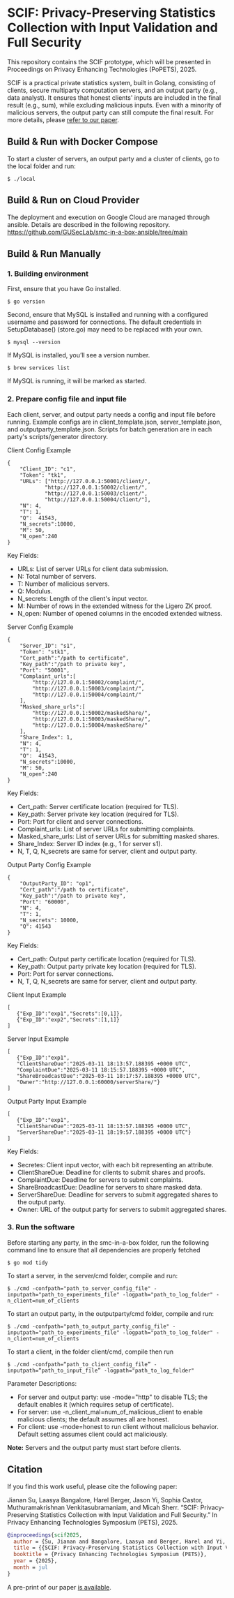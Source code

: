 # SCIF: Privacy-Preserving Statistics Collection with Input Validation and Full Security
This repository contains the SCIF prototype, which will be presented in Proceedings on Privacy Enhancing Technologies (PoPETS), 2025.

SCIF is a practical private statistics system, built in Golang, consisting of clients, secure multiparty computation servers, and an output party (e.g., data analyst). It ensures that honest clients' inputs are included in the final result (e.g., sum), while excluding malicious inputs. Even with a minority of malicious servers, the output party can still compute the final result. For more details, please [refer to our paper](#citation).

## Build & Run with Docker Compose
To start a cluster of servers, an output party and a cluster of clients, go to the local folder and run:
```
$ ./local
```

## Build & Run on Cloud Provider
The deployment and execution on Google Cloud are managed through ansible. Details are described in the following repository.
https://github.com/GUSecLab/smc-in-a-box-ansible/tree/main

## Build & Run Manually
### 1. Building environment
   
   First, ensure that you have Go installed. 

   ```
   $ go version
   ```
   
   Second, ensure that MySQL is installed and running with a configured username and password for connections. The default credentials in SetupDatabase() (store.go) may need to be replaced with your own.

   ```
   $ mysql --version 
   ```

   If MySQL is installed, you’ll see a version number.

   ```
   $ brew services list
   ```

   If MySQL is running, it will be marked as started.

   
### 2. Prepare config file and input file
   
Each client, server, and output party needs a config and input file before running. Example configs are in client_template.json, server_template.json, and outputparty_template.json. Scripts for batch generation are in each party's scripts/generator directory.

Client Config Example
```
{
    "Client_ID": "c1",
    "Token": "tk1",
    "URLs": ["http://127.0.0.1:50001/client/", 
            "http://127.0.0.1:50002/client/", 
            "http://127.0.0.1:50003/client/", 
            "http://127.0.0.1:50004/client/"], 
    "N": 4,  
    "T": 1,  
    "Q":  41543, 
    "N_secrets":10000, 
    "M": 50, 
    "N_open":240 
}
```

Key Fields:

- URLs: List of server URLs for client data submission.
- N: Total number of servers.
- T: Number of malicious servers.
- Q: Modulus.
- N_secrets: Length of the client's input vector.
- M: Number of rows in the extended witness for the Ligero ZK proof.
- N_open: Number of opened columns in the encoded extended witness.

Server Config Example
```
{
    "Server_ID": "s1",
    "Token": "stk1",
    "Cert_path":"/path to certificate", 
    "Key_path":"/path to private key",  
    "Port": "50001", 
    "Complaint_urls":[
        "http://127.0.0.1:50002/complaint/", 
        "http://127.0.0.1:50003/complaint/", 
        "http://127.0.0.1:50004/complaint/"  
    ],
    "Masked_share_urls":[
        "http://127.0.0.1:50002/maskedShare/", 
        "http://127.0.0.1:50003/maskedShare/", 
        "http://127.0.0.1:50004/maskedShare/"  
    ],
    "Share_Index": 1, 
    "N": 4, 
    "T": 1, 
    "Q":  41543, 
    "N_secrets":10000,
    "M": 50,  
    "N_open":240
}
```

Key Fields:

- Cert_path: Server certificate location (required for TLS).
- Key_path: Server private key location (required for TLS).
- Port: Port for client and server connections.
- Complaint_urls: List of server URLs for submitting complaints.
- Masked_share_urls: List of server URLs for submitting masked shares.
- Share_Index: Server ID index (e.g., 1 for server s1).
- N, T, Q, N_secrets are same for server, client and output party.

Output Party Config Example 
```
{
    "OutputParty_ID": "op1",
    "Cert_path":"/path to certificate",
    "Key_path":"/path to private key",
    "Port": "60000",
    "N": 4,
    "T": 1,
    "N_secrets": 10000,
    "Q": 41543
}
```
Key Fields:

- Cert_path: Output party certificate location (required for TLS).
- Key_path: Output party private key location (required for TLS).
- Port: Port for server connections.
- N, T, Q, N_secrets are same for server, client and output party.

Client Input Example
```
[
   {"Exp_ID":"exp1","Secrets":[0,1]},
   {"Exp_ID":"exp2","Secrets":[1,1]}
]
```

Server Input Example
```
[
   {"Exp_ID":"exp1",
   "ClientShareDue":"2025-03-11 18:13:57.188395 +0000 UTC",  
   "ComplaintDue":"2025-03-11 18:15:57.188395 +0000 UTC", 
   "ShareBroadcastDue":"2025-03-11 18:17:57.188395 +0000 UTC", 
   "Owner":"http://127.0.0.1:60000/serverShare/"}
]
```

Output Party Input Example
```
[
   {"Exp_ID":"exp1",
   "ClientShareDue":"2025-03-11 18:13:57.188395 +0000 UTC",
   "ServerShareDue":"2025-03-11 18:19:57.188395 +0000 UTC"} 
]
```

Key Fields:

- Secretes: Client input vector, with each bit representing an attribute.
- ClientShareDue: Deadline for clients to submit shares and proofs.
- ComplaintDue: Deadline for servers to submit complaints.
- ShareBroadcastDue: Deadline for servers to share masked data.
- ServerShareDue: Deadline for servers to submit aggregated shares to the output party.
- Owner: URL of the output party for servers to submit aggregated shares.

### 3. Run the software
Before starting any party, in the smc-in-a-box folder, run the following command line to ensure that all dependencies are properly fetched
```
$ go mod tidy
```

To start a server, in the server/cmd folder, compile and run:
```
$ ./cmd -confpath="path_to_server_config_file" -inputpath="path_to_experiments_file" -logpath="path_to_log_folder" -n_client=num_of_clients
```

To start an output party, in the outputparty/cmd folder, compile and run:
```
$ ./cmd -confpath="path_to_output_party_config_file" -inputpath="path_to_experiments_file" -logpath="path_to_log_folder" -n_client=num_of_clients
```

To start a client, in the folder client/cmd, compile then run
```
$ ./cmd -confpath=“path_to_client_config_file” -inputpath=“path_to_input_file” -logpath="path_to_log_folder"
``` 

Parameter Descriptions:
- For server and output party: use -mode="http" to disable TLS; the default enables it (which requires setup of certificate).
- For server: use -n_client_mal=num_of_malicious_client to enable malicious clients; the default assumes all are honest.
- For client: use -mode=honest to run client without malicious behavior. Default setting assumes client could act maliciously.
   
 **Note:** Servers and the output party must start before clients.


## Citation
If you find this work useful, please cite the following paper:

Jianan Su, Laasya Bangalore, Harel Berger, Jason Yi, Sophia Castor, Muthuramakrishnan Venkitasubramaniam, and Micah Sherr. “SCIF: Privacy-Preserving Statistics Collection with Input Validation and Full Security.” In Privacy Enhancing Technologies Symposium (PETS), 2025.

```bibtex
@inproceedings{scif2025,
  author = {Su, Jianan and Bangalore, Laasya and Berger, Harel and Yi, Jason and Castor, Sophia and Venkitasubramaniam, Muthuramakrishnan and Sherr, Micah},
  title = {{SCIF: Privacy-Preserving Statistics Collection with Input Validation and Full Security}},
  booktitle = {Privacy Enhancing Technologies Symposium (PETS)},
  year = {2025},
  month = jul
}
```

A pre-print of our paper [is available](https://eprint.iacr.org/2024/1821).



  
